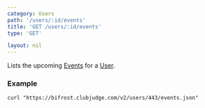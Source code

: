 ```yaml
---
category: Users
path: '/users/:id/events'
title: 'GET /users/:id/events'
type: 'GET'

layout: nil
---
```


Lists the upcoming [Events](#/event-model) for a [User](#/user-model).

### Example

```
curl "https://bifrost.clubjudge.com/v2/users/443/events.json"
```
